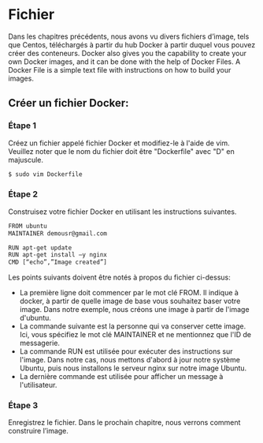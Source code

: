# Fichier

Dans les chapitres précédents, nous avons vu divers fichiers d’image, tels que Centos, téléchargés à partir du hub Docker à partir duquel vous pouvez créer des conteneurs.
Docker also gives you the capability to create your own Docker images, and it can be done with the help of Docker Files. A Docker File is a simple text file with instructions on how to build your images.

## Créer un fichier Docker:
### Étape 1
Créez un fichier appelé fichier Docker et modifiez-le à l'aide de vim. Veuillez noter que le nom du fichier doit être "Dockerfile" avec "D" en majuscule.
```sh
$ sudo vim Dockerfile
```

### Étape 2
Construisez votre fichier Docker en utilisant les instructions suivantes.
```sh
FROM ubuntu 
MAINTAINER demousr@gmail.com 

RUN apt-get update 
RUN apt-get install –y nginx 
CMD [“echo”,”Image created”] 
```
Les points suivants doivent être notés à propos du fichier ci-dessus:

* La première ligne doit commencer par le mot clé FROM. Il indique à docker, à partir de quelle image de base vous souhaitez baser votre image. Dans notre exemple, nous créons une image à partir de l'image d'ubuntu.
* La commande suivante est la personne qui va conserver cette image. Ici, vous spécifiez le mot clé MAINTAINER et ne mentionnez que l'ID de messagerie.
* La commande RUN est utilisée pour exécuter des instructions sur l'image. Dans notre cas, nous mettons d'abord à jour notre système Ubuntu, puis nous installons le serveur nginx sur notre image Ubuntu.
* La dernière commande est utilisée pour afficher un message à l'utilisateur.

### Étape 3
Enregistrez le fichier. Dans le prochain chapitre, nous verrons comment construire l’image.